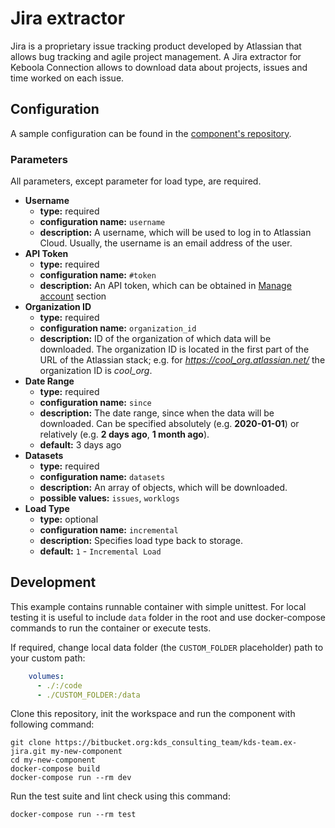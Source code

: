 # Jira extractor

Jira is a proprietary issue tracking product developed by Atlassian that allows bug tracking and agile project management. A Jira extractor for Keboola Connection allows to download data about projects, issues and time worked on each issue.

## Configuration

A sample configuration can be found in the [component's repository](https://bitbucket.org/kds_consulting_team/kds-team.ex-jira/src/master/component_config/sample-config/config.json).

### Parameters

All parameters, except parameter for load type, are required.

- **Username**
    - **type:** required
    - **configuration name:** `username`
    - **description:** A username, which will be used to log in to Atlassian Cloud. Usually, the username is an email address of the user.
- **API Token**
    - **type:** required
    - **configuration name:** `#token`
    - **description:** An API token, which can be obtained in [Manage account](https://id.atlassian.com/manage/api-tokens) section
- **Organization ID**
    - **type:** required
    - **configuration name:** `organization_id`
    - **description:** ID of the organization of which data will be downloaded. The organization ID is located in the first part of the URL of the Atlassian stack; e.g. for *https://cool_org.atlassian.net/* the organization ID is *cool_org*.
- **Date Range**
    - **type:** required
    - **configuration name:** `since`
    - **description:** The date range, since when the data will be downloaded. Can be specified absolutely (e.g. **2020-01-01**) or relatively (e.g. **2 days ago**, **1 month ago**).
    - **default:** 3 days ago
- **Datasets**
    - **type:** required
    - **configuration name:** `datasets`
    - **description:** An array of objects, which will be downloaded.
    - **possible values:** `issues`, `worklogs`
- **Load Type**
    - **type:** optional
    - **configuration name:** `incremental`
    - **description:** Specifies load type back to storage.
    - **default:** `1` - `Incremental Load`

## Development
 
This example contains runnable container with simple unittest. For local testing it is useful to include `data` folder in the root
and use docker-compose commands to run the container or execute tests. 

If required, change local data folder (the `CUSTOM_FOLDER` placeholder) path to your custom path:
```yaml
    volumes:
      - ./:/code
      - ./CUSTOM_FOLDER:/data
```

Clone this repository, init the workspace and run the component with following command:

```
git clone https://bitbucket.org:kds_consulting_team/kds-team.ex-jira.git my-new-component
cd my-new-component
docker-compose build
docker-compose run --rm dev
```

Run the test suite and lint check using this command:

```
docker-compose run --rm test
```